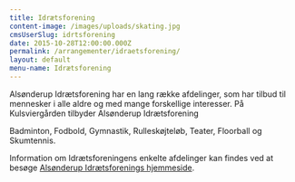 ```yaml
---
title: Idrætsforening
content-image: /images/uploads/skating.jpg
cmsUserSlug: idrtsforening
date: 2015-10-28T12:00:00.000Z
permalink: /arrangementer/idraetsforening/
layout: default
menu-name: Idrætsforening
---
```


Alsønderup Idrætsforening har en lang række afdelinger, som har tilbud til mennesker i alle aldre og med mange forskellige interesser. På Kulsviergården tilbyder Alsønderup Idrætsforening 

Badminton, Fodbold, Gymnastik, Rulleskøjteløb, Teater, Floorball og Skumtennis.

Information om Idrætsforeningens enkelte afdelinger kan findes ved at besøge [Alsønderup Idrætsforenings hjemmeside][als].

[als]: http://www.asgi.dk/